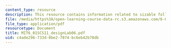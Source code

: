 ```yaml
---
content_type: resource
description: This resource contains information related to sizable following.
file: /media/https%3A/open-learning-course-data-rc.s3.amazonaws.com/6-01sc-introduction-to-electrical-engineering-and-computer-science-i-spring-2011/c4ade296733d0be27074bc6eb42b78db_MIT6_01SCS11_designLab06.pdf
file_type: application/pdf
resourcetype: Document
title: MIT6_01SCS11_designLab06.pdf
uid: c4ade296-733d-0be2-7074-bc6eb42b78db
---
```

